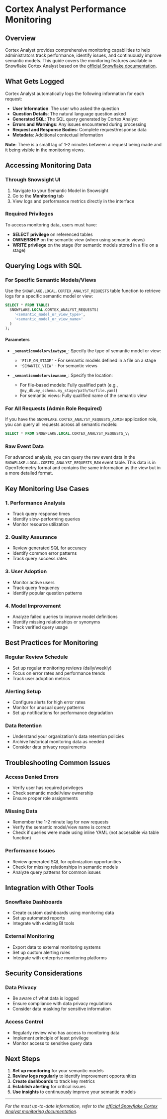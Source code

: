 # Cortex Analyst Performance Monitoring

## Overview

Cortex Analyst provides comprehensive monitoring capabilities to help administrators track performance, identify issues, and continuously improve semantic models. This guide covers the monitoring features available in Snowflake Cortex Analyst based on the [official Snowflake documentation](https://docs.snowflake.com/en/user-guide/snowflake-cortex/cortex-analyst/admin-observability).

## What Gets Logged

Cortex Analyst automatically logs the following information for each request:

- **User Information**: The user who asked the question
- **Question Details**: The natural language question asked
- **Generated SQL**: The SQL query generated by Cortex Analyst
- **Errors and Warnings**: Any issues encountered during processing
- **Request and Response Bodies**: Complete request/response data
- **Metadata**: Additional contextual information

**Note**: There is a small lag of 1-2 minutes between a request being made and it being visible in the monitoring views.

## Accessing Monitoring Data

### Through Snowsight UI

1. Navigate to your Semantic Model in Snowsight
2. Go to the **Monitoring** tab
3. View logs and performance metrics directly in the interface

### Required Privileges

To access monitoring data, users must have:

- **SELECT privilege** on referenced tables
- **OWNERSHIP** on the semantic view (when using semantic views)
- **WRITE privilege** on the stage (for semantic models stored in a file on a stage)

## Querying Logs with SQL

### For Specific Semantic Models/Views

Use the `SNOWFLAKE.LOCAL.CORTEX_ANALYST_REQUESTS` table function to retrieve logs for a specific semantic model or view:

```sql
SELECT * FROM TABLE(
  SNOWFLAKE.LOCAL.CORTEX_ANALYST_REQUESTS(
    '<semantic_model_or_view_type>',
    '<semantic_model_or_view_name>'
  )
);
```

#### Parameters

- **`_semanticmodelorviewtype_`**: Specify the type of semantic model or view:
  - `'FILE_ON_STAGE'` - For semantic models defined in a file on a stage
  - `'SEMANTIC_VIEW'` - For semantic views

- **`_semanticmodelorviewname_`**: Specify the location:
  - For file-based models: Fully qualified path (e.g., `@my_db.my_schema.my_stage/path/to/file.yaml`)
  - For semantic views: Fully qualified name of the semantic view

### For All Requests (Admin Role Required)

If you have the `SNOWFLAKE.CORTEX_ANALYST_REQUESTS_ADMIN` application role, you can query all requests across all semantic models:

```sql
SELECT * FROM SNOWFLAKE.LOCAL.CORTEX_ANALYST_REQUESTS_V;
```

### Raw Event Data

For advanced analysis, you can query the raw event data in the `SNOWFLAKE.LOCAL.CORTEX_ANALYST_REQUESTS_RAW` event table. This data is in OpenTelemetry format and contains the same information as the view but in a more detailed format.

## Key Monitoring Use Cases

### 1. Performance Analysis
- Track query response times
- Identify slow-performing queries
- Monitor resource utilization

### 2. Quality Assurance
- Review generated SQL for accuracy
- Identify common error patterns
- Track query success rates

### 3. User Adoption
- Monitor active users
- Track query frequency
- Identify popular question patterns

### 4. Model Improvement
- Analyze failed queries to improve model definitions
- Identify missing relationships or synonyms
- Track verified query usage

## Best Practices for Monitoring

### Regular Review Schedule
- Set up regular monitoring reviews (daily/weekly)
- Focus on error rates and performance trends
- Track user adoption metrics

### Alerting Setup
- Configure alerts for high error rates
- Monitor for unusual query patterns
- Set up notifications for performance degradation

### Data Retention
- Understand your organization's data retention policies
- Archive historical monitoring data as needed
- Consider data privacy requirements

## Troubleshooting Common Issues

### Access Denied Errors
- Verify user has required privileges
- Check semantic model/view ownership
- Ensure proper role assignments

### Missing Data
- Remember the 1-2 minute lag for new requests
- Verify the semantic model/view name is correct
- Check if queries were made using inline YAML (not accessible via table function)

### Performance Issues
- Review generated SQL for optimization opportunities
- Check for missing relationships in semantic models
- Analyze query patterns for common issues

## Integration with Other Tools

### Snowflake Dashboards
- Create custom dashboards using monitoring data
- Set up automated reports
- Integrate with existing BI tools

### External Monitoring
- Export data to external monitoring systems
- Set up custom alerting rules
- Integrate with enterprise monitoring platforms

## Security Considerations

### Data Privacy
- Be aware of what data is logged
- Ensure compliance with data privacy regulations
- Consider data masking for sensitive information

### Access Control
- Regularly review who has access to monitoring data
- Implement principle of least privilege
- Monitor access to sensitive query data

## Next Steps

1. **Set up monitoring** for your semantic models
2. **Review logs regularly** to identify improvement opportunities
3. **Create dashboards** to track key metrics
4. **Establish alerting** for critical issues
5. **Use insights** to continuously improve your semantic models

---

*For the most up-to-date information, refer to the [official Snowflake Cortex Analyst monitoring documentation](https://docs.snowflake.com/en/user-guide/snowflake-cortex/cortex-analyst/admin-observability).*
